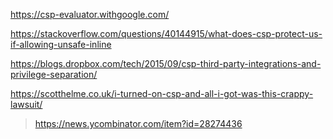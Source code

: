 https://csp-evaluator.withgoogle.com/

https://stackoverflow.com/questions/40144915/what-does-csp-protect-us-if-allowing-unsafe-inline

https://blogs.dropbox.com/tech/2015/09/csp-third-party-integrations-and-privilege-separation/

https://scotthelme.co.uk/i-turned-on-csp-and-all-i-got-was-this-crappy-lawsuit/
> https://news.ycombinator.com/item?id=28274436
